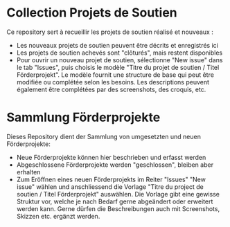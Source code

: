 # Collection Projets de Soutien

Ce repository sert à recueillir les projets de soutien réalisé et nouveaux :

* Les nouveaux projets de soutien peuvent être décrits et enregistrés ici
* Les projets de soutien achevés sont "clôturés", mais restent disponibles
* Pour ouvrir un nouveau projet de soutien, sélectionne "New issue" dans le tab "Issues", puis choisis le modèle "Titre du projet de soutien / Titel Förderprojekt". Le modèle fournit une structure de base qui peut être modifiée ou complétée selon les besoins. Les descriptions peuvent également être complétées par des screenshots, des croquis, etc.

 # Sammlung Förderprojekte

Dieses Repository dient der Sammlung von umgesetzten und neuen Förderprojekte:

* Neue Förderprojekte können hier beschrieben und erfasst werden
* Abgeschlossene Förderprojekte werden "geschlossen", bleiben aber erhalten
* Zum Eröffnen eines neuen Förderprojekts im Reiter "Issues" "New issue" wählen und anschliessend die Vorlage "Titre du project de soutien / Titel Förderprojekt" auswählen. Die Vorlage gibt eine gewisse Struktur vor, welche je nach Bedarf gerne abgeändert oder erweitert werden kann. Gerne dürfen die Beschreibungen auch mit Screenshots, Skizzen etc. ergänzt werden.
